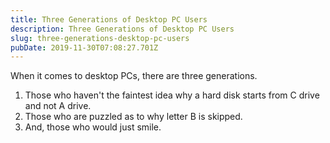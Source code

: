 ```yaml
---
title: Three Generations of Desktop PC Users
description: Three Generations of Desktop PC Users
slug: three-generations-desktop-pc-users
pubDate: 2019-11-30T07:08:27.701Z
---
```


When it comes to desktop PCs, there are three generations.

1. Those who haven't the faintest idea why a hard disk starts from C drive and not A drive.
2. Those who are puzzled as to why letter B is skipped.
3. And, those who would just smile.
